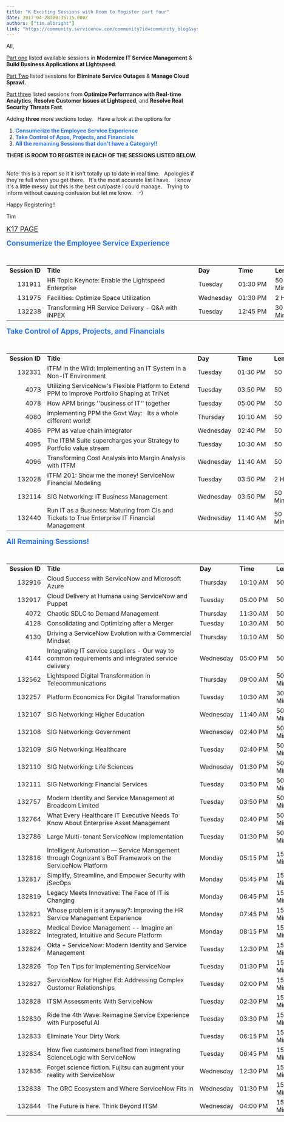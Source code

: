 ```yaml
---
title: "K Exciting Sessions with Room to Register part four"
date: 2017-04-28T00:35:15.000Z
authors: ["tim.albright"]
link: "https://community.servicenow.com/community?id=community_blog&sys_id=e09ceae1dbd0dbc01dcaf3231f961935"
---
```

<p>All,</p><p><a __default_attr="6681" __jive_macro_name="blogpost" class="jive_macro jive_macro_blogpost" data-orig-content="Part one" data-renderedposition="31.683334350585938_8_72_17" href="/community?id=community_blog&sys_id=902ee26ddbd0dbc01dcaf3231f961991" modifiedtitle="true" title="Part one">Part one</a> listed available sessions in <strong>Modernize IT Service Management</strong> &amp; <strong>Build Business Applications at LIghtspeed</strong>.</p><p><a __default_attr="6689" __jive_macro_name="blogpost" class="jive_macro jive_macro_blogpost" data-orig-content="Part Two" data-renderedposition="53.25_8_74_17" href="/community?id=community_blog&sys_id=726c6ea1dbd0dbc01dcaf3231f9619db" modifiedtitle="true" title="Part Two">Part Two</a> listed sessions for <strong>Eliminate Service Outages</strong> &amp; <strong>Manage Cloud Sprawl.</strong></p><p><a __default_attr="6700" __jive_macro_name="blogpost" class="jive_macro jive_macro_blogpost" data-orig-content="Part three" data-renderedposition="74.81666564941406_8_80_17" href="/community?id=community_blog&sys_id=240e2a2ddbd0dbc01dcaf3231f9619fb" modifiedtitle="true" title="Part three">Part three</a> listed sessions from <strong>Optimize Performance with Real-time Analytics</strong>, <strong>Resolve Customer Issues at Lightspeed</strong>, and <strong>Resolve Real Security Threats Fast</strong>.</p><p></p><p>Adding <strong>three</strong> more sections today.   Have a look at the options for <span style="color: #2873ee;"><strong> </strong></span></p><ol><li><span style="color: #2873ee;"><strong>Consumerize the Employee Service Experience</strong></span></li><li><span style="color: #2873ee;"><strong>Take Control of Apps, Projects, and Financials</strong></span> </li><li><strong style="color: #2873ee;">All the remaining Sessions that don't have a Category!!</strong></li></ol><p></p><p><strong>THERE IS ROOM TO REGISTER IN EACH OF THE SESSIONS LISTED BELOW.   </strong></p><p></p><p>Note: this is a report so it it isn't totally up to date in real time.   Apologies if they're full when you get there.   It's the most accurate list I have.   I know it's a little messy but this is the best cut/paste I could manage.   Trying to inform without causing confusion but let me know.   :-)</p><p></p><p>Happy Registering!!</p><p>Tim</p><p></p><p><span style="font-size: 14pt;"><a title="nowledge.servicenow.com/register-pricing.html" href="https://knowledge.servicenow.com/register-pricing.html">K17 PAGE</a></span></p><p></p><p><span style="color: #2873ee; font-size: 14pt;"><strong>Consumerize the Employee Service Experience <br/></strong></span></p><p>             </p><table border="0" cellpadding="0" cellspacing="0" style="width: 1149px;"><tbody><tr><td colspan="1"><strong>Session ID</strong></td><td colspan="1"><strong>Title</strong></td><td colspan="1"><strong>Day</strong></td><td colspan="1"><strong>Time</strong></td><td colspan="1"><strong>Length</strong></td><td colspan="1"><strong>Speaker(s)</strong></td></tr><tr><td align="right" class="xl64" height="19" width="87">131911</td><td class="xl65" width="428">HR Topic Keynote: Enable the Lightspeed Enterprise</td><td class="xl64" width="87">Tuesday</td><td class="xl64" width="87">01:30 PM</td><td class="xl64" width="87">50 Minutes</td><td class="xl64" width="373">Carlie Bush, Deepak Rammohan Bharadwaj</td></tr><tr><td align="right" class="xl64" height="19">131975</td><td class="xl65" width="428">Facilities: Optimize Space Utilization</td><td class="xl64">Wednesday</td><td class="xl64">01:30 PM</td><td class="xl64">2 Hour</td><td class="xl64">Brian Jurasic, Clay Major</td></tr><tr><td align="right" class="xl64" height="19">132238</td><td class="xl65" width="428">Transforming HR Service Delivery - Q&amp;A with INPEX</td><td class="xl64">Tuesday</td><td class="xl64">12:45 PM</td><td class="xl64">30 Minutes</td><td class="xl64">Angela Erasmus, Tracey Fritcher</td></tr></tbody></table><p></p><p><span style="color: #2873ee; font-size: 14pt;"><strong style="color: #2873ee; font-size: 14pt;"><strong>Take Control of Apps, Projects, and Financials <br/></strong></strong></span></p><p>             </p><table border="0" cellpadding="0" cellspacing="0" style="width: 1149px;"><tbody><tr><td colspan="1"><strong>Session ID</strong></td><td colspan="1"><strong>Title</strong></td><td colspan="1"><strong>Day</strong></td><td colspan="1"><strong>Time</strong></td><td colspan="1"><strong>Length</strong></td><td colspan="1"><strong>Speaker(s)</strong></td></tr><tr><td align="right" class="xl64" height="19" width="87">132331</td><td class="xl65" width="428">ITFM in the Wild: Implementing an IT System in a Non-IT Environment</td><td class="xl64" width="87">Tuesday</td><td class="xl64" width="87">01:30 PM</td><td class="xl64" width="87">50 Minute</td><td class="xl64" width="373">Christian Christophoridis, Jochen Friedrich, David Lippmann</td></tr><tr><td align="right" class="xl64" height="37">4073</td><td class="xl65" width="428">Utilizing ServiceNow's Flexible Platform to Extend PPM to Improve Portfolio Shaping at TriNet</td><td class="xl64">Tuesday</td><td class="xl64">03:50 PM</td><td class="xl64">50 Minute</td><td class="xl64">David Ludwig</td></tr><tr><td align="right" class="xl64" height="19">4078</td><td class="xl65" width="428">How APM brings ''business of IT'' together</td><td class="xl64">Tuesday</td><td class="xl64">05:00 PM</td><td class="xl64">50 Minute</td><td class="xl64">Rajeev Sethi</td></tr><tr><td align="right" class="xl64" height="19">4080</td><td class="xl65" width="428">Implementing PPM the Govt Way:   Its a whole different world!</td><td class="xl64">Thursday</td><td class="xl64">10:10 AM</td><td class="xl64">50 Minute</td><td class="xl64">Lawrence Abeyta</td></tr><tr><td align="right" class="xl64" height="19">4086</td><td class="xl65" width="428">PPM as value chain integrator</td><td class="xl64">Wednesday</td><td class="xl64">02:40 PM</td><td class="xl64">50 Minute</td><td class="xl64">Alexander Compernol</td></tr><tr><td align="right" class="xl64" height="19">4095</td><td class="xl65" width="428">The ITBM Suite supercharges your Strategy to Portfolio value stream</td><td class="xl64">Tuesday</td><td class="xl64">10:30 AM</td><td class="xl64">50 Minute</td><td class="xl64">Mark Bodman</td></tr><tr><td align="right" class="xl64" height="19">4096</td><td class="xl65" width="428">Transforming Cost Analysis into Margin Analysis with ITFM</td><td class="xl64">Wednesday</td><td class="xl64">11:40 AM</td><td class="xl64">50 Minute</td><td class="xl64">Aileen Meadows</td></tr><tr><td align="right" class="xl64" height="19">132028</td><td class="xl65" width="428">ITFM 201: Show me the money! ServiceNow Financial Modeling</td><td class="xl64">Tuesday</td><td class="xl64">03:50 PM</td><td class="xl64">2 Hour</td><td class="xl64">Youli Ashkelony, Alex Nesanelis</td></tr><tr><td align="right" class="xl64" height="19">132114</td><td class="xl65" width="428">SIG Networking: IT Business Management</td><td class="xl64">Wednesday</td><td class="xl64">03:50 PM</td><td class="xl64">50 Minutes</td><td class="xl64">Richard Hawes</td></tr><tr><td align="right" class="xl64" height="21">132440</td><td class="xl65" width="428">Run IT as a Business: Maturing from CIs and Tickets to True Enterprise IT Financial Management</td><td class="xl64">Wednesday</td><td class="xl64">11:40 AM</td><td class="xl64">50 Minutes</td><td class="xl64">Jordan Little, Courtney Tornow</td></tr></tbody></table><p></p><p><span style="color: #2873ee; font-size: 14pt;"><strong style="color: #2873ee; font-size: 14pt;"><strong style="color: #2873ee; font-size: 14pt;"><strong>All Remaining Sessions! <br/></strong></strong></strong></span></p><p>             </p><table border="0" cellpadding="0" cellspacing="0" style="width: 1149px;"><tbody><tr><td colspan="1"><strong>Session ID</strong></td><td colspan="1"><strong>Title</strong></td><td colspan="1"><strong>Day</strong></td><td colspan="1"><strong>Time</strong></td><td colspan="1"><strong>Length</strong></td><td colspan="1"><strong>Speaker(s)</strong></td></tr><tr><td align="right" class="xl64" height="19" width="87">132916</td><td class="xl65" width="428">Cloud Success with ServiceNow and Microsoft Azure</td><td class="xl64" width="87">Thursday</td><td class="xl64" width="87">10:10 AM</td><td class="xl64" width="87">50 Minute</td><td class="xl64" width="373">Giri Padmanabh, Ziv Rafalovich</td></tr><tr><td align="right" class="xl64" height="19">132917</td><td class="xl65" width="428">Cloud Delivery at Humana using ServiceNow and Puppet</td><td class="xl64">Tuesday</td><td class="xl64">05:00 PM</td><td class="xl64">50 Minute</td><td class="xl64">Brian Hanson</td></tr><tr><td align="right" class="xl64" height="19">4072</td><td class="xl65" width="428">Chaotic SDLC to Demand Management</td><td class="xl64">Thursday</td><td class="xl64">11:30 AM</td><td class="xl64">50 Minute</td><td class="xl64">Darus Terrebonne</td></tr><tr><td align="right" class="xl64" height="19">4128</td><td class="xl65" width="428">Consolidating and Optimizing after a Merger</td><td class="xl64">Tuesday</td><td class="xl64">10:30 AM</td><td class="xl64">50 Minute</td><td class="xl64">John Sheridan</td></tr><tr><td align="right" class="xl64" height="19">4130</td><td class="xl65" width="428">Driving a ServiceNow Evolution with a Commercial Mindset</td><td class="xl64">Thursday</td><td class="xl64">10:10 AM</td><td class="xl64">50 Minute</td><td class="xl64">Maureen Benjamin, Michael DelCorsano</td></tr><tr><td align="right" class="xl64" height="37">4144</td><td class="xl65" width="428">Integrating IT service suppliers - Our way to common requirements and integrated service delivery</td><td class="xl64">Wednesday</td><td class="xl64">05:00 PM</td><td class="xl64">50 Minute</td><td class="xl64">Mats Onnestam</td></tr><tr><td align="right" class="xl64" height="19">132562</td><td class="xl65" width="428">Lightspeed Digital Transformation in Telecommunications</td><td class="xl64">Thursday</td><td class="xl64">09:00 AM</td><td class="xl64">50 Minutes</td><td class="xl64">Michael Ansley, Aps Chikhalikar, Rupinder Goel, Nick Leake</td></tr><tr><td align="right" class="xl64" height="19">132257</td><td class="xl65" width="428">Platform Economics For Digital Transformation</td><td class="xl64">Tuesday</td><td class="xl64">10:30 AM</td><td class="xl64">30 Minutes</td><td class="xl64">Todd Zambrovitz</td></tr><tr><td align="right" class="xl64" height="19">132107</td><td class="xl65" width="428">SIG Networking: Higher Education</td><td class="xl64">Wednesday</td><td class="xl64">11:40 AM</td><td class="xl64">50 Minutes</td><td class="xl64">Wanda Burgamy, Matthew Buss, Sheila Pickett</td></tr><tr><td align="right" class="xl64" height="19">132108</td><td class="xl65" width="428">SIG Networking: Government</td><td class="xl64">Wednesday</td><td class="xl64">02:40 PM</td><td class="xl64">50 Minutes</td><td class="xl64">Wanda Burgamy, Sheila Pickett</td></tr><tr><td align="right" class="xl64" height="19">132109</td><td class="xl65" width="428">SIG Networking: Healthcare</td><td class="xl64">Tuesday</td><td class="xl64">02:40 PM</td><td class="xl64">50 Minutes</td></tr><tr><td align="right" class="xl64" height="19">132110</td><td class="xl65" width="428">SIG Networking: Life Sciences</td><td class="xl64">Wednesday</td><td class="xl64">01:30 PM</td><td class="xl64">50 Minutes</td></tr><tr><td align="right" class="xl64" height="19">132111</td><td class="xl65" width="428">SIG Networking: Financial Services</td><td class="xl64">Tuesday</td><td class="xl64">03:50 PM</td><td class="xl64">50 Minutes</td><td class="xl64">Laurie Ehrbar</td></tr><tr><td align="right" class="xl64" height="19">132757</td><td class="xl65" width="428">Modern Identity and Service Management at Broadcom Limited</td><td class="xl64">Tuesday</td><td class="xl64">03:50 PM</td><td class="xl64">50 Minutes</td><td class="xl64">Josh Donelson, Neeraj Malhotra</td></tr><tr><td align="right" class="xl64" height="37">132764</td><td class="xl65" width="428">What Every Healthcare IT Executive Needs To Know About Enterprise Asset Management</td><td class="xl64">Tuesday</td><td class="xl64">02:40 PM</td><td class="xl64">50 Minutes</td><td class="xl64">Saket Shukla</td></tr><tr><td align="right" class="xl64" height="19">132786</td><td class="xl65" width="428">Large Multi-tenant ServiceNow Implementation</td><td class="xl64">Tuesday</td><td class="xl64">01:30 PM</td><td class="xl64">50 Minutes</td><td class="xl64">Eric Chapuis, Laura Scott</td></tr><tr><td align="right" class="xl64" height="37">132816</td><td class="xl65" width="428">Intelligent Automation — Service Management through Cognizant's BoT Framework on the ServiceNow Platform</td><td class="xl64">Monday</td><td class="xl64">05:15 PM</td><td class="xl64">15 Minutes</td><td class="xl64">Praveen Challa</td></tr><tr><td align="right" class="xl64" height="19">132817</td><td class="xl65" width="428">Simplify, Streamline, and Empower Security with iSecOps</td><td class="xl64">Monday</td><td class="xl64">05:45 PM</td><td class="xl64">15 Minutes</td><td class="xl64">Matthew OBrien</td></tr><tr><td align="right" class="xl64" height="19">132819</td><td class="xl65" width="428">Legacy Meets Innovative: The Face of IT is Changing</td><td class="xl64">Monday</td><td class="xl64">06:45 PM</td><td class="xl64">15 Minutes</td><td class="xl64">Piyush Anand</td></tr><tr><td align="right" class="xl64" height="37">132821</td><td class="xl65" width="428">Whose problem is it anyway?: Improving the HR Service Management Experience</td><td class="xl64">Monday</td><td class="xl64">07:45 PM</td><td class="xl64">15 Minutes</td><td class="xl64">Mark Bower</td></tr><tr><td align="right" class="xl64" height="37">132822</td><td class="xl65" width="428">Medical Device Management -- Imagine an Integrated, Intuitive and Secure Platform</td><td class="xl64">Monday</td><td class="xl64">08:15 PM</td><td class="xl64">15 Minutes</td><td class="xl64">William Parkinson</td></tr><tr><td align="right" class="xl64" height="19">132824</td><td class="xl65" width="428">Okta + ServiceNow: Modern Identity and Service Management</td><td class="xl64">Tuesday</td><td class="xl64">12:30 PM</td><td class="xl64">15 Minutes</td><td class="xl64">Josh Donelson</td></tr><tr><td align="right" class="xl64" height="19">132826</td><td class="xl65" width="428">Top Ten Tips for Implementing ServiceNow</td><td class="xl64">Tuesday</td><td class="xl64">01:30 PM</td><td class="xl64">15 Minutes</td></tr><tr><td align="right" class="xl64" height="19">132827</td><td class="xl65" width="428">ServiceNow for Higher Ed: Addressing Complex Customer Relationships</td><td class="xl64">Tuesday</td><td class="xl64">02:00 PM</td><td class="xl64">15 Minutes</td><td class="xl64">Andrew Wilcox</td></tr><tr><td align="right" class="xl64" height="19">132828</td><td class="xl65" width="428">ITSM Assessments With ServiceNow</td><td class="xl64">Tuesday</td><td class="xl64">02:30 PM</td><td class="xl64">15 Minutes</td><td class="xl64">Zubair Tramboo</td></tr><tr><td align="right" class="xl64" height="19">132830</td><td class="xl65" width="428">Ride the 4th Wave: Reimagine Service Experience with Purposeful AI</td><td class="xl64">Tuesday</td><td class="xl64">03:30 PM</td><td class="xl64">15 Minutes</td><td class="xl64">Saju Sankaran Kutty</td></tr><tr><td align="right" class="xl64" height="19">132833</td><td class="xl65" width="428">Eliminate Your Dirty Work</td><td class="xl64">Tuesday</td><td class="xl64">06:15 PM</td><td class="xl64">15 Minutes</td><td class="xl64">Cathy Won</td></tr><tr><td align="right" class="xl64" height="19">132834</td><td class="xl65" width="428">How five customers benefited from integrating ScienceLogic with ServiceNow</td><td class="xl64">Tuesday</td><td class="xl64">06:45 PM</td><td class="xl64">15 Minutes</td><td class="xl64">Brian Amaro</td></tr><tr><td align="right" class="xl64" height="19">132836</td><td class="xl65" width="428">Forget science fiction. Fujitsu can augment your reality with ServiceNow</td><td class="xl64">Wednesday</td><td class="xl64">12:30 PM</td><td class="xl64">15 Minutes</td><td class="xl64">Nerys Mutlow</td></tr><tr><td align="right" class="xl64" height="19">132838</td><td class="xl65" width="428">The GRC Ecosystem and Where ServiceNow Fits In</td><td class="xl64">Wednesday</td><td class="xl64">01:30 PM</td><td class="xl64">15 Minutes</td><td class="xl64">Joseph DeVita</td></tr><tr><td align="right" class="xl64" height="19">132844</td><td class="xl65" width="428">The Future is here. Think Beyond ITSM</td><td class="xl64">Wednesday</td><td class="xl64">04:00 PM</td><td class="xl64">15 Minutes</td><td class="xl64">Arvind Raman</td></tr></tbody></table>